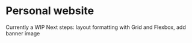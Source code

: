 # Personal website
Currently a WIP
Next steps: layout formatting with Grid and Flexbox, add banner image
